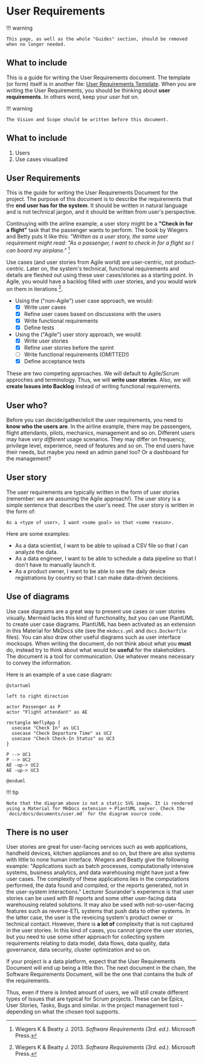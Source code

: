 # User Requirements

!!! warning

    This page, as well as the whole "Guides" section, should be removed when no longer needed.

## What to include

This is a guide for writing the User Requirements document. The template (or form) itself is in another file: [User Requirements Template](../forms/user.md). When you are writing the User Requirements, you should be thinking about **user requirements**. In others word, keep your *user hat* on. 

!!! warning

    The Vision and Scope should be written before this document.

## What to include

1. Users
2. Use cases visualized

## User Requirements

This is the guide for writing the User Requirements Document for the project. The purpose of this document is to describe the requirements that the **end user has for the system**. It should be written in natural language and is not technical jargon, and it should be written from user's perspective.

Continuying with the airline example, a user story might be a **"Check in for a flight"** task that the passenger wants to perform. The book by Wiegers and Betty puts it like this: *"Written as a user story, the same user requirement might read: "As a passenger, I want to check in for a flight so I can board my airplane."* [^d7ae54]

Use cases (and user stories from Agile world) are user-centric, not product-centric. Later on, the system's technical, functional requirements and details are fleshed out using these user cases/stories as a starting point. In Agile, you would have a backlog filled with user stories, and you would work on them in iterations [^d7ae54].

* Using the ("non-Agile") user case approach, we would:
    - [x] Write user cases
    - [x] Refine user cases based on discussions with the users
    - [x] Write functional requirements
    - [x] Define tests 
* Using the ("Agile") user story approach, we would:
    - [x] Write user stories
    - [x] Refine user stories before the sprint
    - [ ] Write functional requirements (OMITTED!)
    - [x] Define acceptance tests

These are two competing approaches. We will default to Agile/Scrum approches and terminology. Thus, we will **write user stories**. Also, we will **create Issues into Backlog** instead of writing functional requirements.

## User who?

Before you can decide/gather/elicit the user requirements, you need to **know who the users are**. In the airline example, there may be passengers, flight attendants, pilots, mechanics, management and so on. Different users may have *very different* usage scenarios. They may differ on frequency, privilege level, experience, need of features and so on. The end users have their needs, but maybe you need an admin panel too? Or a dashboard for the management?

## User story

The user requirements are typically written in the form of user stories (remember: we are assuming the Agile approach!). The user story is a simple sentence that describes the user's need. The user story is written in the form of:

```
As a <type of user>, I want <some goal> so that <some reason>.
```

Here are some examples:

* As a data scientist, I want to be able to upload a CSV file so that I can analyze the data.
* As a data engineer, I want to be able to schedule a data pipeline so that I don't have to manually launch it.
* As a product owner, I want to be able to see the daily device registrations by country so that I can make data-driven decisions.

## Use of diagrams

Use case diagrams are a great way to present use cases or user stories visually. Mermaid lacks this kind of functionality, but you can use PlantUML to create user case diagrams. PlantUML has been activated as an extension in this Material for MkDocs site (see the `mkdocs.yml` and `docs.Dockerfile` files). You can also draw other useful diagrams such as user interface mocksups. When writing the document, do not think about what you **must** do, instead try to think about what would be **useful** for the stakeholders. The document is a tool for communication. Use whatever means necessary to convey the information.

Here is an example of a use case diagram:

```puml
@startuml

left to right direction

actor Passenger as P
actor "Flight attendant" as AE

rectangle WeflyApp {
  usecase "Check In" as UC1
  usecase "Check Departure Time" as UC2
  usecase "Check Check-In Status" as UC3
}

P --> UC1
P --> UC2
AE -up-> UC2
AE -up-> UC3

@enduml
```

!!! tip

    Note that the diagram above is not a static SVG image. It is rendered using a Material for MkDocs extension + PlantUML server. Check the `docs/docs/documents/user.md` for the diagram source code.

## There is no user

User stories are great for user-facing services such as web applications, handheld devices, kitchen appliances and so on, but there are also systems with little to none human interface. Wiegers and Beatty give the following example: "Applications such  as batch processes, computationally intensive systems, business analytics, and data warehousing might have just a few user cases. The complexity of these applications lies in the computations performed, the data found and compiled, or the reports generated, not in the user-system interactions." Lecturer Sourander's experience is that user stories can be used with BI reports and some other user-facing data warehousing related solutions. It may also be used with not-so-user-facing features such as reverse-ETL systems that push data to other systems. In the latter case, the user is the reveicing system's product owner or technical contact. However, there is **a lot of** complexity that is not captured in the user stories. In this kind of cases, you cannot ignore the user stories, but you need to use some other approach for collecting system requirements relating to data model, data flows, data quality, data governance, data security, cluster optimization and so on.

If your project is a data platform, expect that the User Requirements Document will end up being a little thin. The next document in the chain, the Software Requirements Document, will be the one that contains the bulk of the requirements.

Thus, even if there is limited amount of users, we will still create different types of Issues that are typical for Scrum projects. These can be Epics, User Stories, Tasks, Bugs and similar. in the project management tool - depending on what the chosen tool supports.

[^d7ae54]: Wiegers K & Beatty J. 2013. *Software Requirements (3rd. ed.)*. Microsoft Press.